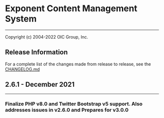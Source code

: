 # Exponent Content Management System

----------

Copyright (c) 2004-2022 OIC Group, Inc.

## Release Information

For a complete list of the changes made from release to release, see the [CHANGELOG.md](CHANGELOG.md)

## 2.6.1 - December 2021

----------

### Finalize PHP v8.0 and Twitter Bootstrap v5 support. Also addresses issues in v2.6.0 and Prepares for v3.0.0